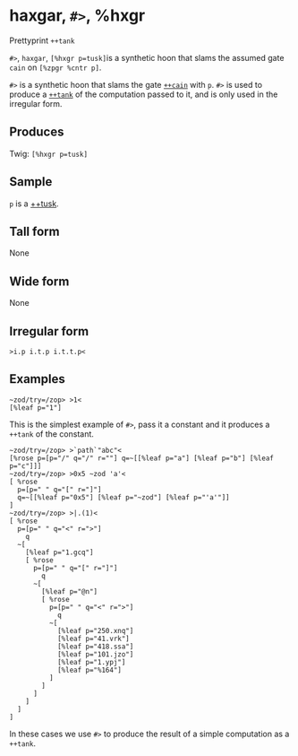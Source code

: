 haxgar, `#>`, %hxgr
============================

Prettyprint `++tank`

`#>`, `haxgar`, `[%hxgr p=tusk]`is a synthetic hoon that slams the
assumed gate `cain` on `[%zpgr %cntr p]`.

`#>` is a synthetic hoon that slams the gate [`++cain`]() with `p`. `#>`
is used to produce a [`++tank`]() of the computation passed to it, and
is only used in the irregular form.

Produces
--------

Twig: `[%hxgr p=tusk]`

Sample
------

`p` is a [++tusk]().

Tall form
---------

None

Wide form
---------

None

Irregular form
--------------

    >i.p i.t.p i.t.t.p<

Examples
--------

    ~zod/try=/zop> >1<
    [%leaf p="1"]

This is the simplest example of `#>`, pass it a constant and it produces
a `++tank` of the constant.

    ~zod/try=/zop> >`path`"abc"<
    [%rose p=[p="/" q="/" r=""] q=~[[%leaf p="a"] [%leaf p="b"] [%leaf p="c"]]]
    ~zod/try=/zop> >0x5 ~zod 'a'<
    [ %rose
      p=[p=" " q="[" r="]"]
      q=~[[%leaf p="0x5"] [%leaf p="~zod"] [%leaf p="'a'"]]
    ]
    ~zod/try=/zop> >|.(1)<
    [ %rose
      p=[p=" " q="<" r=">"]
        q
      ~[
        [%leaf p="1.gcq"]
        [ %rose
          p=[p=" " q="[" r="]"]
            q
          ~[
            [%leaf p="@n"]
            [ %rose
              p=[p=" " q="<" r=">"]
                q
              ~[
                [%leaf p="250.xnq"]
                [%leaf p="41.vrk"]
                [%leaf p="418.ssa"]
                [%leaf p="101.jzo"]
                [%leaf p="1.ypj"]
                [%leaf p="%164"]
              ]
            ]
          ]
        ]
      ]
    ]

In these cases we use `#>` to produce the result of a simple computation
as a `++tank`.
